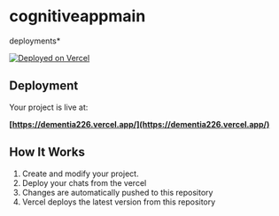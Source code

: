 # cognitiveappmain
deployments*

[![Deployed on Vercel](https://img.shields.io/badge/Deployed%20on-Vercel-black?style=for-the-badge&logo=vercel)](https://dementia226.vercel.app/)

## Deployment

Your project is live at:

**[https://dementia226.vercel.app/](https://dementia226.vercel.app/)**

## How It Works

1. Create and modify your project.
2. Deploy your chats from the vercel
3. Changes are automatically pushed to this repository
4. Vercel deploys the latest version from this repository
